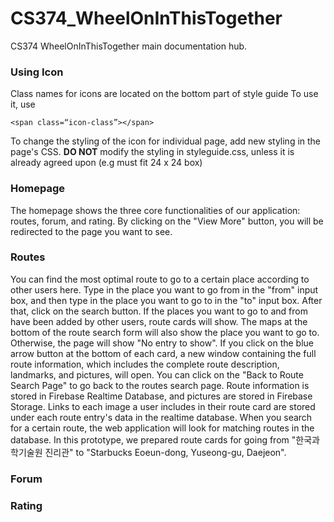# CS374_WheelOnInThisTogether
CS374 WheelOnInThisTogether main documentation hub.

### Using Icon

Class names for icons are located on the bottom part of style guide
To use it, use 
```
<span class=“icon-class”></span>
```
To change the styling of the icon for individual page, add new styling in the page's CSS.
**DO NOT** modify the styling in styleguide.css, unless it is already agreed upon (e.g must fit 24 x 24 box)

### Homepage
The homepage shows the three core functionalities of our application: routes, forum, and rating. By clicking on the "View More" button, you will be redirected to the page you want to see.

### Routes
You can find the most optimal route to go to a certain place according to other users here. Type in the place you want to go from in the "from" input box, and then type in the place you want to go to in the "to" input box. After that, click on the search button. If the places you want to go to and from have been added by other users, route cards will show. The maps at the bottom of the route search form will also show the place you want to go to. Otherwise, the page will show "No entry to show".
If you click on the blue arrow button at the bottom of each card, a new window containing the full route information, which includes the complete route description, landmarks, and pictures, will open. You can click on the "Back to Route Search Page" to go back to the routes search page.
Route information is stored in Firebase Realtime Database, and pictures are stored in Firebase Storage. Links to each image a user includes in their route card are stored under each route entry's data in the realtime database. When you search for a certain route, the web application will look for matching routes in the database.
In this prototype, we prepared route cards for going from "한국과학기술원 진리관" to "Starbucks Eoeun-dong, Yuseong-gu, Daejeon".

### Forum

### Rating
